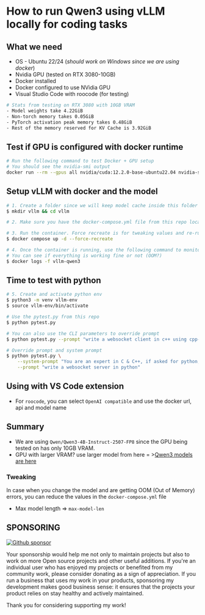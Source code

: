 # How to run Qwen3 using vLLM locally for coding tasks

## What we need
- OS - Ubuntu 22/24 (_should work on Windows since we are using docker_)
- Nvidia GPU (tested on RTX 3080-10GB)
- Docker installed
- Docker configured to use NVidia GPU
- Visual Studio Code with roocode (for testing)

```bash
# Stats from testing on RTX 3080 with 10GB VRAM
- Model weights take 4.22GiB
- Non-torch memory takes 0.05GiB
- PyTorch activation peak memory takes 0.48GiB
- Rest of the memory reserved for KV Cache is 3.92GiB
```

## Test if GPU is configured with docker runtime

```bash
# Run the following command to test Docker + GPU setup
# You should see the nvidia-smi output
docker run --rm --gpus all nvidia/cuda:12.2.0-base-ubuntu22.04 nvidia-smi
```

## Setup vLLM with docker and the model

```bash
# 1. Create a folder since we will keep model cache inside this folder on host machine
$ mkdir vllm && cd vllm
```

```bash
# 2. Make sure you have the docker-compose.yml file from this repo locally
```

```bash
# 3. Run the container. Force recreate is for tweaking values and re-running if required
$ docker compose up -d --force-recreate
```

```bash
# 4. Once the container is running, use the following command to monitor the logs
# You can see if everything is working fine or not (OOM?)
$ docker logs -f vllm-qwen3
```

## Time to test with python

```bash
# 5. Create and activate python env
$ python3 -m venv vllm-env
$ source vllm-env/bin/activate

# Use the pytest.py from this repo
$ python pytest.py

# You can also use the CLI parameters to override prompt
$ python pytest.py --prompt "write a websocket client in c++ using cpp-httplib" 

# Override prompt and system prompt
$ python pytest.py \
	--system-prompt "You are an expert in C & C++, if asked for python, just say Python is a snake" \
	--prompt "write a websocket server in python"
```

## Using with VS Code extension
- For `roocode`, you can select `OpenAI compatible` and use the docker url, api and model name

## Summary
- We are using `Qwen/Qwen3-4B-Instruct-2507-FP8` since the GPU being tested on has only 10GB VRAM.  
- GPU with larger VRAM? use larger model from here = >[Qwen3 models are here](https://huggingface.co/Qwen)

### Tweaking
In case when you change the model and are getting OOM (Out of Memory) errors, you can reduce the values in the `docker-compose.yml` file 
- Max model length => `max-model-len`


## SPONSORING
[![Github sponsor](https://img.shields.io/static/v1?label=Click%20here%20to%20Sponsor&message=%E2%9D%A4&logo=GitHub&color=%23FF007F&style=for-the-badge)](https://github.com/sponsors/sukesh-ak)  

Your sponsorship would help me not only to maintain projects but also to work on more Open source projects and other useful additions. If you're an individual user who has enjoyed my projects or benefited from my community work, please consider donating as a sign of appreciation. If you run a business that uses my work in your products, sponsoring my development makes good business sense: it ensures that the projects your product relies on stay healthy and actively maintained.

Thank you for considering supporting my work!